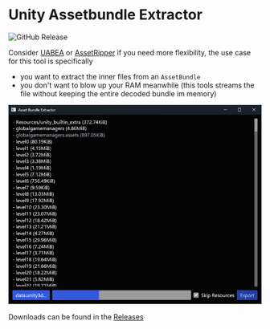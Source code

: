 # Unity Assetbundle Extractor

![GitHub Release](https://img.shields.io/github/v/release/jakobhellermann/unity-asset-bundle-extractor)

Consider [UABEA](https://github.com/nesrak1/UABEA) or [AssetRipper](https://github.com/AssetRipper/AssetRipper) if you need more flexibility, the use case for this tool is specifically
- you want to extract the inner files from an `AssetBundle`
- you don't want to blow up your RAM meanwhile (this tools streams the file without keeping the entire decoded bundle im memory)

![demo image](./docs/demo.png)

Downloads can be found in the [Releases](https://github.com/jakobhellermann/unity-asset-bundle-extractor/releases)
